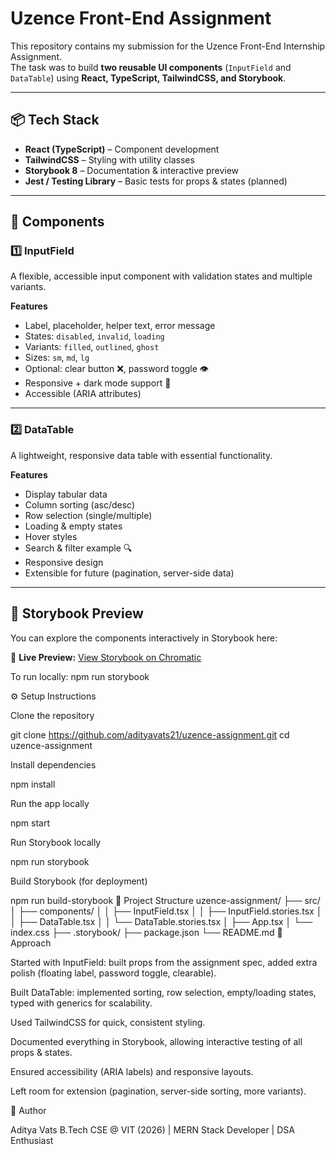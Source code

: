 # Uzence Front-End Assignment 

This repository contains my submission for the Uzence Front-End Internship Assignment.  
The task was to build **two reusable UI components** (`InputField` and `DataTable`) using **React, TypeScript, TailwindCSS, and Storybook**.

---

## 📦 Tech Stack
- **React (TypeScript)** – Component development  
- **TailwindCSS** – Styling with utility classes  
- **Storybook 8** – Documentation & interactive preview  
- **Jest / Testing Library** – Basic tests for props & states (planned)  

---

## 🎯 Components

### 1️⃣ InputField
A flexible, accessible input component with validation states and multiple variants.

**Features**
- Label, placeholder, helper text, error message
- States: `disabled`, `invalid`, `loading`
- Variants: `filled`, `outlined`, `ghost`
- Sizes: `sm`, `md`, `lg`
- Optional: clear button ❌, password toggle 👁️
- Responsive + dark mode support 🌙
- Accessible (ARIA attributes)

---

### 2️⃣ DataTable
A lightweight, responsive data table with essential functionality.

**Features**
- Display tabular data
- Column sorting (asc/desc)
- Row selection (single/multiple)
- Loading & empty states
- Hover styles
- Search & filter example 🔍
- Responsive design
- Extensible for future (pagination, server-side data)

---

## 📘 Storybook Preview
You can explore the components interactively in Storybook here:  

🔗 **Live Preview:** [View Storybook on Chromatic](https://68a21d6ab5234b82bb2fb0ec-uusdbsifbv.chromatic.com/)  

To run locally:
npm run storybook


⚙️ Setup Instructions

Clone the repository

git clone https://github.com/adityavats21/uzence-assignment.git
cd uzence-assignment


Install dependencies

npm install


Run the app locally

npm start


Run Storybook locally

npm run storybook


Build Storybook (for deployment)

npm run build-storybook
📂 Project Structure
uzence-assignment/
 ├── src/
 │   ├── components/
 │   │   ├── InputField.tsx
 │   │   ├── InputField.stories.tsx
 │   │   ├── DataTable.tsx
 │   │   └── DataTable.stories.tsx
 │   ├── App.tsx
 │   └── index.css
 ├── .storybook/
 ├── package.json
 └── README.md
🧠 Approach

Started with InputField: built props from the assignment spec, added extra polish (floating label, password toggle, clearable).

Built DataTable: implemented sorting, row selection, empty/loading states, typed with generics for scalability.

Used TailwindCSS for quick, consistent styling.

Documented everything in Storybook, allowing interactive testing of all props & states.

Ensured accessibility (ARIA labels) and responsive layouts.

Left room for extension (pagination, server-side sorting, more variants).


🙋 Author

Aditya Vats
B.Tech CSE @ VIT (2026) | MERN Stack Developer | DSA Enthusiast
